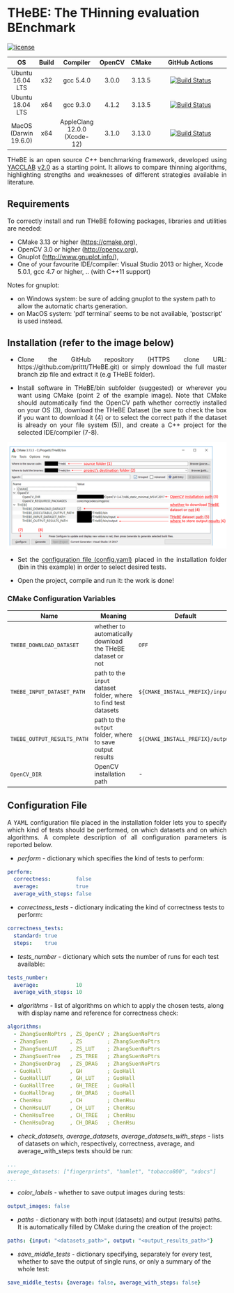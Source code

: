 # THeBE: The THinning evaluation BEnchmark
<!-- [![release](https://img.shields.io/github/v/release/prittt/THeBE)](https://github.com/prittt/THeBE/releases/latest/) -->
[![license](https://img.shields.io/github/license/prittt/THeBE)](https://github.com/prittt/THeBE/blob/master/LICENSE)

<table>
<thead>
<tr>
    <th>OS</th>
    <th>Build</th>
    <th>Compiler</th>
    <th>OpenCV</th>
    <th>CMake</th>
    <!--<th width="200px">Travis CI</th>-->
    <th width="200px">GitHub Actions</th>
</tr>
<thead>
<tbody>
<tr>
    <td align="center">Ubuntu<br/>16.04 LTS</td>
    <td align="center">x32</td>
    <td align="center">gcc 5.4.0</td>
    <td align="center">3.0.0</td>
    <td align="center">3.13.5</td>
    <td align="center"><a href="https://github.com/prittt/THeBE/actions"><img src="https://github.com/prittt/THeBE/workflows/linux32/badge.svg?branch=master" alt="Build Status"/></a></td>
</tr>
<tr>
    <td align="center">Ubuntu<br/>18.04 LTS</td>
    <td align="center">x64</td>
    <td align="center">gcc 9.3.0</td>
    <td align="center">4.1.2</td>
    <td align="center">3.13.5</td><td align="center"><a href="https://github.com/prittt/THeBE/actions"><img src="https://github.com/prittt/THeBE/workflows/linux64/badge.svg?branch=master" alt="Build Status"/></a></td>
</tr>
<tr>
    <td align="center">MacOS<br/>(Darwin 19.6.0)</td>
    <td align="center">x64</td>
    <td align="center">AppleClang 12.0.0<br/>(Xcode-12)</td>
    <td align="center">3.1.0</td>
    <td align="center">3.13.0</td>
    <td align="center"><a href="https://github.com/prittt/THeBE/actions"><img src="https://github.com/prittt/THeBE/workflows/macos/badge.svg?branch=master" alt="Build Status"/></a></td>
</tr>
</tbody>
</table>


<!--
<p align="justify">Please include the following reference when citing the THeBE project/dataset:</p>

- <p align="justify"> Bolelli, Federico; Grana, Costantino "Improving the Performance of Thinning Algorithms with Directed Rooted Acyclic Graphs" 20th International Conference on Image Analysis and Processing, 2019. <a title="BibTex" href="http://imagelab.ing.unimore.it/files2/thebe/THEBE_ICIAP2019_BibTex.html">BibTex</a>.</p>
-->

<p align="justify">
THeBE is an open source <i>C++</i> benchmarking framework, developed using <a href="https://github.com/prittt/YACCLAB">YACCLAB</a> <a href="https://github.com/prittt/YACCLAB/releases/tag/v2.0">v2.0</a> as a starting point. It allows to compare thinning algorithms, highlighting strengths and weaknesses of different strategies available in literature.
</p>

## Requirements

<p align="justify">To correctly install and run THeBE following packages, libraries and utilities are needed:</p>

- CMake 3.13 or higher (https://cmake.org),
- OpenCV 3.0 or higher (http://opencv.org),
- Gnuplot (http://www.gnuplot.info/),
- One of your favourite IDE/compiler: Visual Studio 2013 or higher, Xcode 5.0.1, gcc 4.7 or higher, .. (with C++11 support)

Notes for gnuplot:
- on Windows system: be sure of adding gnuplot to the system path to allow the automatic charts generation.
- on MacOS system: 'pdf terminal' seems to be not available, 'postscript' is used instead.

<a name="inst"></a>
## Installation (refer to the image below)

- <p align="justify">Clone the GitHub repository (HTTPS clone URL: https://github.com/prittt/THeBE.git) or simply download the full master branch zip file and extract it (e.g THeBE folder).</p>
- <p align="justify">Install software in THeBE/bin subfolder (suggested) or wherever you want using CMake (point 2 of the example image). Note that CMake should automatically find the OpenCV path whether correctly installed on your OS (3), download the THeBE Dataset (be sure to check the box if you want to download it (4) or to select the correct path if the dataset is already on your file system (5)), and create a C++ project for the selected IDE/compiler (7-8).</p>

![Cmake](doc/readme_github.png)

- <p align="justify">Set the <a href="#conf">configuration file (config.yaml)</a> placed in the installation folder (bin in this example) in order to select desired tests.</p>

- <p align="justify">Open the project, compile and run it: the work is done!</p>


### CMake Configuration Variables

| Name                                 | Meaning                     | Default | 
| ------------------------------------ |-----------------------------| --------|
| `THEBE_DOWNLOAD_DATASET`             | whether to automatically download the THeBE dataset or not  | `OFF` |
| `THEBE_INPUT_DATASET_PATH`           | path to the `input` dataset folder, where to find test datasets  | `${CMAKE_INSTALL_PREFIX}/input` |
| `THEBE_OUTPUT_RESULTS_PATH`          | path to the `output` folder, where to save output results  | `${CMAKE_INSTALL_PREFIX}/output` |
| `OpenCV_DIR`                         | OpenCV installation path    |  -      |



<a name="conf"></a>
## Configuration File
<p align="justify">A <tt>YAML</tt> configuration file placed in the installation folder lets you to specify which kind of tests should be performed, on which datasets and on which algorithms. A complete description of all configuration parameters is reported below.</p>

- <i>perform</i> - dictionary which specifies the kind of tests to perform:
```yaml
perform:
  correctness:        false
  average:            true
  average_with_steps: false
```

- <i>correctness_tests</i> - dictionary indicating the kind of correctness tests to perform:
```yaml
correctness_tests:
  standard: true
  steps:    true
```

- <i>tests_number</i> - dictionary which sets the number of runs for each test available:
```yaml
tests_number:
  average:            10
  average_with_steps: 10
```

- <i>algorithms</i> - list of algorithms on which to apply the chosen tests, along with display name and reference for correctness check:
```yaml
algorithms:
  - ZhangSuenNoPtrs , ZS_OpenCV ; ZhangSuenNoPtrs
  - ZhangSuen       , ZS        ; ZhangSuenNoPtrs
  - ZhangSuenLUT    , ZS_LUT    ; ZhangSuenNoPtrs
  - ZhangSuenTree   , ZS_TREE   ; ZhangSuenNoPtrs
  - ZhangSuenDrag   , ZS_DRAG   ; ZhangSuenNoPtrs
  - GuoHall         , GH        ; GuoHall
  - GuoHallLUT      , GH_LUT    ; GuoHall
  - GuoHallTree     , GH_TREE   ; GuoHall
  - GuoHallDrag     , GH_DRAG   ; GuoHall
  - ChenHsu         , CH        ; ChenHsu
  - ChenHsuLUT      , CH_LUT    ; ChenHsu
  - ChenHsuTree     , CH_TREE   ; ChenHsu
  - ChenHsuDrag     , CH_DRAG   ; ChenHsu
```

- <i>check_datasets</i>, <i>average_datasets</i>, <i>average_datasets_with_steps</i> - lists of datasets on which, respectively, correctness, average, and average_with_steps tests should be run:
```yaml
...
average_datasets: ["fingerprints", "hamlet", "tobacco800", "xdocs"]
...
```

- <i>color_labels</i> - whether to save output images during tests:
```yaml
output_images: false
```

- <i>paths</i> - dictionary with both input (datasets) and output (results) paths. It is automatically filled by CMake during the creation of the project:
```yaml
paths: {input: "<datasets_path>", output: "<output_results_path>"}
```

- <i>save_middle_tests</i> - dictionary specifying, separately for every test, whether to save the output of single runs, or only a summary of the whole test:
```yaml
save_middle_tests: {average: false, average_with_steps: false}
```
